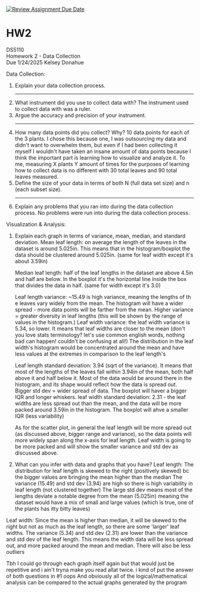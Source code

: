 [![Review Assignment Due Date](https://classroom.github.com/assets/deadline-readme-button-22041afd0340ce965d47ae6ef1cefeee28c7c493a6346c4f15d667ab976d596c.svg)](https://classroom.github.com/a/AV-xh9XP)
# HW2
DS5110  
Homework 2 - Data Collection  
Due 1/24/2025
Kelsey Donahue

Data Collection:
1. Explain your data collection process. 
    ***
2. What instrument did you use to collect data with? 
    The instrument used to collect data with was a ruler.
3. Argue the accuracy and precision of your instrument. 
    ***
4. How many data points did you collect? Why? 
    10 data points for each of the 3 plants. I chose this because one, I was outsourcing my data and didn't want to overwhelm them, but even if I had been collecting it myself I wouldn't have taken an insane amount of data points because I think the important part is learning how to visualize and analyze it. To me, measuring X plants Y amount of times for the purposes of learning how to collect data is no different with 30 total leaves and 90 total leaves measured.
5. Define the size of your data in terms of both N (full data set size) and n (each subset size). 
    ***
6. Explain any problems that you ran into during the data collection process.
    No problems were run into during the data collection process.

Visualization & Analysis:

1. Explain each graph in terms of variance, mean, median, and standard deviation. 
    Mean leaf length: on average the length of the leaves in the dataset is around 5.025in. This means that in the histogram/boxplot the data should be clustered around 5.025in.
        (same for leaf width except it's about 3.59in)

    Median leaf length: half of the leaf lengths in the dataset are above 4.5in and half are below. In the boxplot it's the horizontal line inside the box that divides the data in half.
        (same for width except it's 3.0)

    Leaf length variance: ~15.49 is high variance, meaning the lengths of th e leaves vary widely from the mean. The histogram will have a wider spread - more data points will be farther from the mean. Higher variance = greater diversity in leaf lengths (this will be shown by the range of values in the histogram.)
        Leaf width variance: the leaf width variance is 5.34, so lower. It means that leaf widths are closer to the mean (don't you love stats terminology? let's use common english words, nothing bad can happen! couldn't be confusing at all!) The distribution in the leaf width's histogram would be concentrated around the mean and have less values at the extremes in comparison to the leaf length's

    Leaf length standard deviation: 3.94 (sqrt of the variance). It means that most of the lengths of the leaves fall within 3.94in of the mean, both half above it and half below it. Most of the data would be around there in the histogram, and its shape would reflect how the data is spread out. Bigger std dev = wider spread of data. The boxplot will haver a bigger IQR and longer whiskers.
        leaf width standard deviation: 2.31 - the leaf widths are less spread out than the mean, and the data will be more packed around 3.59in in the histogram. The boxplot will ahve a smaller IQR (less variability)
    
    As for the scatter plot, in general the leaf length will be more spread out (as discussed above, bigger range and variance), so the data points will more widely span along the x-axis for leaf length. Leaf width is going to be more packed and will show the smaller variance and std dev as discussed above.

2. What can you infer with data and graphs that you have? 
Leaf length:
    The distribution for leaf length is skewed to the right (positively skewed) bc the bigger values are bringing the mean higher than the median 
    The variance (15.49) and std dev (3.94) are high so there is high variability in leaf length (not clustered together)
    The large std dev means most of the lengths deviate a notable degree from the mean (5.025in) meaning the dataset would have a mix of small and large values (which is true, one of the plants has itty bitty leaves)

Leaf width:
    Since the mean is higher than median, it will be skewed to the right but not as much as the leaf length, so there are some 'larger' leaf widths.
    The variance (5.34) and std dev (2.31) are lower than the variance and std dev of the leaf length. This means the width data will be less spread out, and more packed around the mean and median. There will also be less outliers

Tbh I could go through each graph itself again but that would just be repetitive and i ain't tryna make you read allat twice. i kind of put the answer of both questions in #1 oops
And obviously all of the logical/mathematical analysis can be compared to the actual graphs generated by the program
    